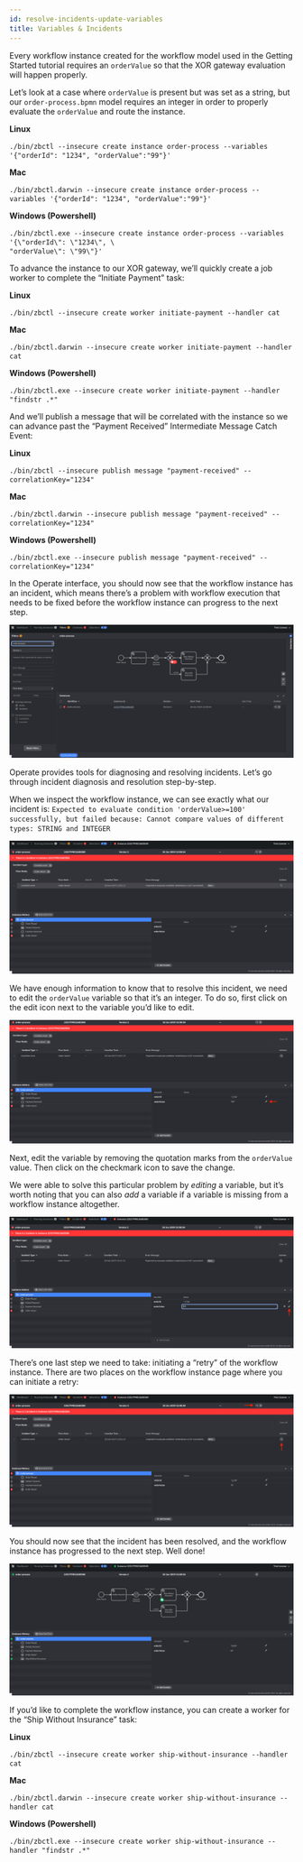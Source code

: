 ```yaml
---
id: resolve-incidents-update-variables
title: Variables & Incidents
---
```


Every workflow instance created for the workflow model used in the Getting Started tutorial requires an `orderValue` so that the XOR gateway evaluation will happen properly. 

Let’s look at a case where `orderValue` is present but was set as a string, but our `order-process.bpmn` model requires an integer in order to properly evaluate the `orderValue` and route the instance. 

**Linux**

```
./bin/zbctl --insecure create instance order-process --variables '{"orderId": "1234", "orderValue":"99"}'
```

**Mac** 

```
./bin/zbctl.darwin --insecure create instance order-process --variables '{"orderId": "1234", "orderValue":"99"}'
```

**Windows (Powershell)**

```
./bin/zbctl.exe --insecure create instance order-process --variables '{\"orderId\": \"1234\", \
"orderValue\": \"99\"}'
```

To advance the instance to our XOR gateway, we’ll quickly create a job worker to complete the “Initiate Payment” task: 

**Linux**

```
./bin/zbctl --insecure create worker initiate-payment --handler cat
```


**Mac**

```
./bin/zbctl.darwin --insecure create worker initiate-payment --handler cat
```


**Windows (Powershell)**

```
./bin/zbctl.exe --insecure create worker initiate-payment --handler "findstr .*"
```

And we’ll publish a message that will be correlated with the instance so we can advance past the “Payment Received” Intermediate Message Catch Event: 

**Linux**
```
./bin/zbctl --insecure publish message "payment-received" --correlationKey="1234"
```

**Mac**

```
./bin/zbctl.darwin --insecure publish message "payment-received" --correlationKey="1234"
```

**Windows (Powershell)**

```
./bin/zbctl.exe --insecure publish message "payment-received" --correlationKey="1234"
```

In the Operate interface, you should now see that the workflow instance has an <!-- FIXME: [“Incident”](/reference/incidents.html) --> incident, which means there’s a problem with workflow execution that needs to be fixed before the workflow instance can progress to the next step. 

![operate-incident-workflow-view](./img/Operate-Workflow-View-Incident.png)

Operate provides tools for diagnosing and resolving incidents. Let’s go through incident diagnosis and resolution step-by-step. 

When we inspect the workflow instance, we can see exactly what our incident is: `Expected to evaluate condition 'orderValue>=100' successfully, but failed because: Cannot compare values of different types: STRING and INTEGER`

![operate-incident-instance-view](./img/Operate-View-Instance-Incident.png)

We have enough information to know that to resolve this incident, we need to edit the `orderValue` variable so that it’s an integer. To do so, first click on the edit icon next to the variable you’d like to edit. 

![operate-incident-edit-variable](./img/Operate-View-Instance-Edit-Icon.png)

Next, edit the variable by removing the quotation marks from the `orderValue` value. Then click on the checkmark icon to save the change. 

We were able to solve this particular problem by _editing_ a variable, but it’s worth noting that you can also _add_ a variable if a variable is missing from a workflow instance altogether. 

![operate-incident-save-variable-edit](./img/Operate-View-Instance-Save-Var-Edit.png)

There’s one last step we need to take: initiating a “retry” of the workflow instance. There are two places on the workflow instance page where you can initiate a retry:

![operate-retry-instance](./img/Operate-Workflow-Retry-Incident.png)

You should now see that the incident has been resolved, and the workflow instance has progressed to the next step. Well done! 

![operate-incident-resolved-instance-view](./img/Operate-Incident-Resolved.png)

If you’d like to complete the workflow instance, you can create a worker for the “Ship Without Insurance” task: 

**Linux**

```
./bin/zbctl --insecure create worker ship-without-insurance --handler cat
```

**Mac**

```
./bin/zbctl.darwin --insecure create worker ship-without-insurance --handler cat
```

**Windows (Powershell)**

```
./bin/zbctl.exe --insecure create worker ship-without-insurance --handler "findstr .*"
```
